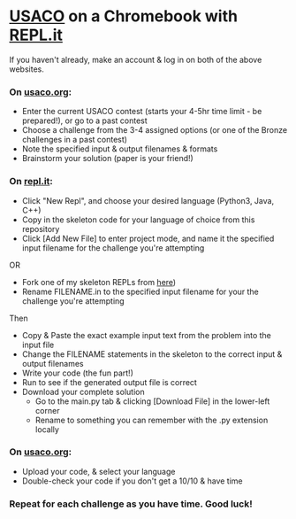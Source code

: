 # [USACO](usaco.org) on a Chromebook with [REPL.it](repl.it)
If you haven't already, make an account & log in on both of the above websites.

### On [usaco.org](usaco.org):
* Enter the current USACO contest (starts your 4-5hr time limit - be prepared!), or go to a past contest
* Choose a challenge from the 3-4 assigned options (or one of the Bronze challenges in a past contest)
* Note the specified input & output filenames & formats
* Brainstorm your solution (paper is your friend!)

### On [repl.it](repl.it):
* Click "New Repl", and choose your desired language (Python3, Java, C++)
* Copy in the skeleton code for your language of choice from this repository
* Click [Add New File] to enter project mode, and name it the specified input filename for the challenge you're attempting

OR
* Fork one of my skeleton REPLs from [here](https://repl.it/@benbroce3))
* Rename FILENAME.in to the specified input filename for your the challenge you're attempting

Then
* Copy & Paste the exact example input text from the problem into the input file
* Change the FILENAME statements in the skeleton to the correct input & output filenames
* Write your code (the fun part!)
* Run to see if the generated output file is correct
* Download your complete solution
    * Go to the main.py tab & clicking [Download File] in the lower-left corner
    * Rename to something you can remember with the .py extension locally

### On [usaco.org](usaco.org):
* Upload your code, & select your language
* Double-check your code if you don't get a 10/10 & have time

### Repeat for each challenge as you have time. Good luck!
